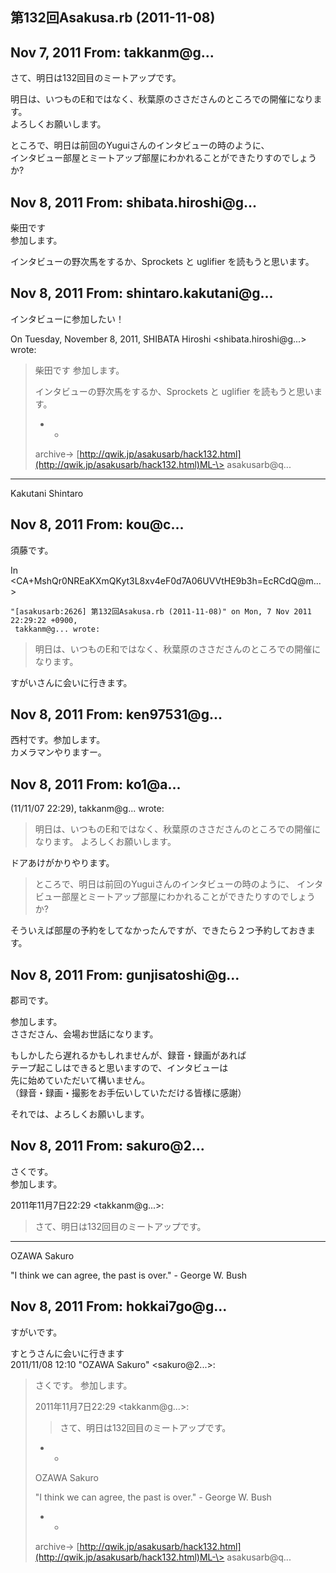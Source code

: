 ## 第132回Asakusa.rb (2011-11-08)

## Nov 7, 2011 From: takkanm@g...

さて、明日は132回目のミートアップです。

明日は、いつものE和ではなく、秋葉原のささださんのところでの開催になります。  
よろしくお願いします。

ところで、明日は前回のYuguiさんのインタビューの時のように、  
インタビュー部屋とミートアップ部屋にわかれることができたりすのでしょうか?

## Nov 8, 2011 From: shibata.hiroshi@g...

柴田です  
参加します。

インタビューの野次馬をするか、Sprockets と uglifier を読もうと思います。

## Nov 8, 2011 From: shintaro.kakutani@g...

インタビューに参加したい！

On Tuesday, November 8, 2011, SHIBATA Hiroshi \<shibata.hiroshi@g...\>  
wrote:

> 柴田です 参加します。
> 
> インタビューの野次馬をするか、Sprockets と uglifier を読もうと思います。
> 
> - -
> 
> archive-\> [http://qwik.jp/asakusarb/hack132.html](http://qwik.jp/asakusarb/hack132.html)ML-\> asakusarb@q...
* * *

Kakutani Shintaro

## Nov 8, 2011 From: kou@c...

須藤です。

In \<CA+MshQr0NREaKXmQKyt3L8xv4eF0d7A06UVVtHE9b3h=EcRCdQ@m...\>

    "[asakusarb:2626] 第132回Asakusa.rb (2011-11-08)" on Mon, 7 Nov 2011 22:29:22 +0900,
     takkanm@g... wrote:

> 明日は、いつものE和ではなく、秋葉原のささださんのところでの開催になります。

すがいさんに会いに行きます。

## Nov 8, 2011 From: ken97531@g...

西村です。参加します。  
カメラマンやりますー。

## Nov 8, 2011 From: ko1@a...

(11/11/07 22:29), takkanm@g... wrote:

> 明日は、いつものE和ではなく、秋葉原のささださんのところでの開催になります。 よろしくお願いします。

ドアあけがかりやります。

> ところで、明日は前回のYuguiさんのインタビューの時のように、 インタビュー部屋とミートアップ部屋にわかれることができたりすのでしょうか?

そういえば部屋の予約をしてなかったんですが、できたら２つ予約しておきます。

## Nov 8, 2011 From: gunjisatoshi@g...

郡司です。

参加します。  
ささださん、会場お世話になります。

もしかしたら遅れるかもしれませんが、録音・録画があれば  
テープ起こしはできると思いますので、インタビューは  
先に始めていただいて構いません。  
（録音・録画・撮影をお手伝いしていただける皆様に感謝）

それでは、よろしくお願いします。

## Nov 8, 2011 From: sakuro@2...

さくです。  
参加します。

2011年11月7日22:29 \<takkanm@g...\>:

> さて、明日は132回目のミートアップです。
* * *

OZAWA Sakuro

"I think we can agree, the past is over." - George W. Bush

## Nov 8, 2011 From: hokkai7go@g...

すがいです。

すとうさんに会いに行きます  
2011/11/08 12:10 "OZAWA Sakuro" \<sakuro@2...\>:

> さくです。 参加します。
> 
> 2011年11月7日22:29 \<takkanm@g...\>:
> 
> > さて、明日は132回目のミートアップです。
> - -
> 
> OZAWA Sakuro
> 
> "I think we can agree, the past is over." - George W. Bush
> 
> - -
> 
> archive-\> [http://qwik.jp/asakusarb/hack132.html](http://qwik.jp/asakusarb/hack132.html)ML-\> asakusarb@q...
